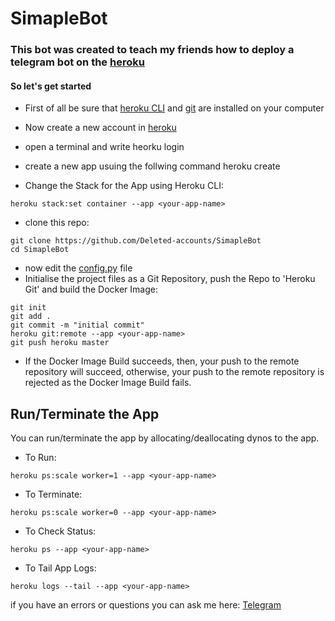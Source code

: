 # SimapleBot

### This bot was created to teach my friends how to deploy a telegram bot on the [heroku](https://heroku.com)

#### So let's get started

- First of all be sure that [heroku CLI](https://devcenter.heroku.com/articles/heroku-cli#download-and-install) and [git](https://git-scm.com/downloads) are installed on your computer

- Now create a new account in [heroku](https://id.heroku.com/signup/login)
- open a terminal and write heorku login
- create a new app usuing the follwing command heroku create <your-app-name>

- Change the Stack for the App using Heroku CLI:
```
heroku stack:set container --app <your-app-name>
```
- clone this repo:
```
git clone https://github.com/Deleted-accounts/SimapleBot
cd SimapleBot
```
- now edit the [config.py](https://github.com/Deleted-accounts/SimapleBot/blob/main/config.py) file
- Initialise the project files as a Git Repository, push the Repo to 'Heroku Git' and build the Docker Image:
```
git init
git add .
git commit -m "initial commit"
heroku git:remote --app <your-app-name>
git push heroku master
```


- If the Docker Image Build succeeds, then, your push to the remote repository will succeed, otherwise, your push to the remote repository is rejected as the Docker Image Build fails.

## Run/Terminate the App

You can run/terminate the app by allocating/deallocating dynos to the app.

- To Run:
```
heroku ps:scale worker=1 --app <your-app-name>
```
- To Terminate:
```
heroku ps:scale worker=0 --app <your-app-name>
```
- To Check Status:
```
heroku ps --app <your-app-name>
```
- To Tail App Logs:
```
heroku logs --tail --app <your-app-name>
```


if you have an errors or questions you can ask me here: [Telegram](https://t.me/Successfully_deleted)
